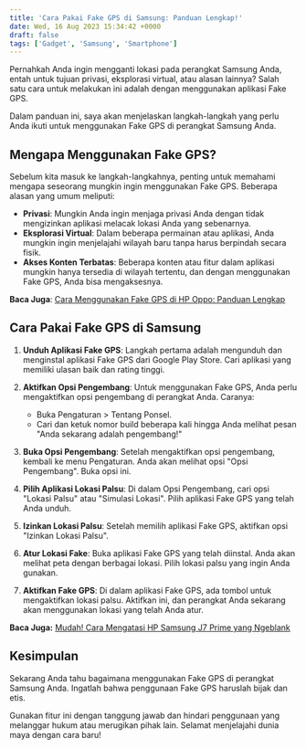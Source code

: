 ```yaml
---
title: 'Cara Pakai Fake GPS di Samsung: Panduan Lengkap!'
date: Wed, 16 Aug 2023 15:34:42 +0000
draft: false
tags: ['Gadget', 'Samsung', 'Smartphone']
---
```


Pernahkah Anda ingin mengganti lokasi pada perangkat Samsung Anda, entah untuk tujuan privasi, eksplorasi virtual, atau alasan lainnya? Salah satu cara untuk melakukan ini adalah dengan menggunakan aplikasi Fake GPS.

Dalam panduan ini, saya akan menjelaskan langkah-langkah yang perlu Anda ikuti untuk menggunakan Fake GPS di perangkat Samsung Anda.

Mengapa Menggunakan Fake GPS?
-----------------------------

Sebelum kita masuk ke langkah-langkahnya, penting untuk memahami mengapa seseorang mungkin ingin menggunakan Fake GPS. Beberapa alasan yang umum meliputi:

*   **Privasi**: Mungkin Anda ingin menjaga privasi Anda dengan tidak mengizinkan aplikasi melacak lokasi Anda yang sebenarnya.
*   **Eksplorasi Virtual**: Dalam beberapa permainan atau aplikasi, Anda mungkin ingin menjelajahi wilayah baru tanpa harus berpindah secara fisik.
*   **Akses Konten Terbatas**: Beberapa konten atau fitur dalam aplikasi mungkin hanya tersedia di wilayah tertentu, dan dengan menggunakan Fake GPS, Anda bisa mengaksesnya.

**Baca Juga**: [Cara Menggunakan Fake GPS di HP Oppo: Panduan Lengkap](https://blog.ajiekusumadhany.com/cara-menggunakan-fake-gps-di-hp-oppo/)

Cara Pakai Fake GPS di Samsung
------------------------------

1.  **Unduh Aplikasi Fake GPS**: Langkah pertama adalah mengunduh dan menginstal aplikasi Fake GPS dari Google Play Store. Cari aplikasi yang memiliki ulasan baik dan rating tinggi.
    
2.  **Aktifkan Opsi Pengembang**: Untuk menggunakan Fake GPS, Anda perlu mengaktifkan opsi pengembang di perangkat Anda. Caranya:
    
    *   Buka Pengaturan > Tentang Ponsel.
    *   Cari dan ketuk nomor build beberapa kali hingga Anda melihat pesan "Anda sekarang adalah pengembang!"
3.  **Buka Opsi Pengembang**: Setelah mengaktifkan opsi pengembang, kembali ke menu Pengaturan. Anda akan melihat opsi "Opsi Pengembang". Buka opsi ini.
    
4.  **Pilih Aplikasi Lokasi Palsu**: Di dalam Opsi Pengembang, cari opsi "Lokasi Palsu" atau "Simulasi Lokasi". Pilih aplikasi Fake GPS yang telah Anda unduh.
    
5.  **Izinkan Lokasi Palsu**: Setelah memilih aplikasi Fake GPS, aktifkan opsi "Izinkan Lokasi Palsu".
    
6.  **Atur Lokasi Fake**: Buka aplikasi Fake GPS yang telah diinstal. Anda akan melihat peta dengan berbagai lokasi. Pilih lokasi palsu yang ingin Anda gunakan.
    
7.  **Aktifkan Fake GPS**: Di dalam aplikasi Fake GPS, ada tombol untuk mengaktifkan lokasi palsu. Aktifkan ini, dan perangkat Anda sekarang akan menggunakan lokasi yang telah Anda atur.
    

**Baca Juga:** [Mudah! Cara Mengatasi HP Samsung J7 Prime yang Ngeblank](https://blog.ajiekusumadhany.com/cara-mengatasi-hp-samsung-j7-prime-yang-ngeblank/)

Kesimpulan
----------

Sekarang Anda tahu bagaimana menggunakan Fake GPS di perangkat Samsung Anda. Ingatlah bahwa penggunaan Fake GPS haruslah bijak dan etis.

Gunakan fitur ini dengan tanggung jawab dan hindari penggunaan yang melanggar hukum atau merugikan pihak lain. Selamat menjelajahi dunia maya dengan cara baru!